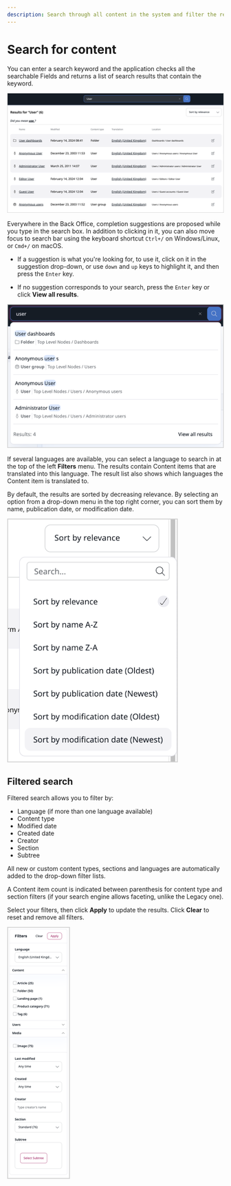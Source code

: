 ```yaml
---
description: Search through all content in the system and filter the results by different criteria.
---
```


# Search for content

You can enter a search keyword and the application checks all the searchable Fields and returns a list of search results that contain the keyword.

![Basic Search](img/basic_search.png)

Everywhere in the Back Office, completion suggestions are proposed while you type in the search box.
In addition to clicking in it, you can also move focus to search bar using the keyboard shortcut `Ctrl+/` on Windows/Linux, or `Cmd+/` on macOS.

- If a suggestion is what you're looking for, to use it, click on it in the suggestion drop-down, or use `down` and `up` keys to highlight it, and then press the `Enter` key.

- If no suggestion corresponds to your search, press the `Enter` key or click **View all results**.

![Suggestion drop-down](img/suggestion.png)

If several languages are available, you can select a language to search in at the top of the left **Filters** menu.
The results contain Content items that are translated into this language.
The result list also shows which languages the Content item is translated to.

By default, the results are sorted by decreasing relevance. 
By selecting an option from a drop-down menu in the top right corner, you can sort them by name, publication date, or modification date.

![Sorting menu](img/sorting_menu.png)

## Filtered search

Filtered search allows you to filter by:

- Language (if more than one language available)
- Content type
- Modified date
- Created date
- Creator
- Section
- Subtree

All new or custom content types, sections and languages are automatically added to the drop-down filter lists.

A Content item count is indicated between parenthesis for content type and section filters (if your search engine allows faceting, unlike the Legacy one).

Select your filters, then click **Apply** to update the results.
Click **Clear** to reset and remove all filters.

![Filtered Search](img/filtered_search.png)

